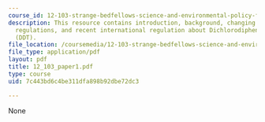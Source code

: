 ```yaml
---
course_id: 12-103-strange-bedfellows-science-and-environmental-policy-fall-2005
description: This resource contains introduction, background, changing times, changing
  regulations, and recent international regulation about Dichlorodiphenyltricloroethane
  (DDT).
file_location: /coursemedia/12-103-strange-bedfellows-science-and-environmental-policy-fall-2005/7c443bd6c4be311dfa898b92dbe72dc3_12_103_paper1.pdf
file_type: application/pdf
layout: pdf
title: 12_103_paper1.pdf
type: course
uid: 7c443bd6c4be311dfa898b92dbe72dc3

---
```

None